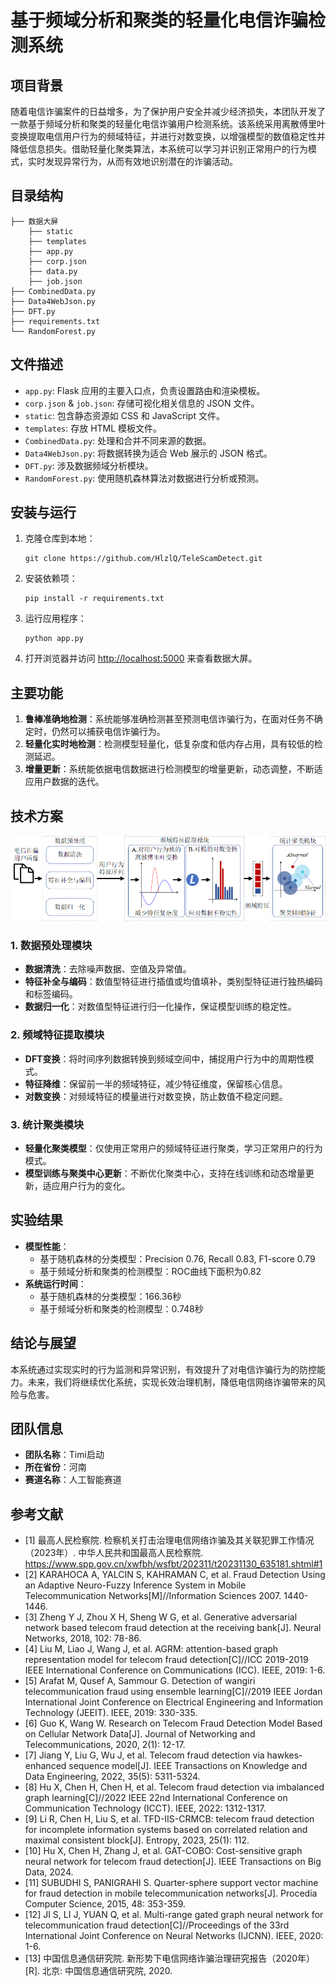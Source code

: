 # 基于频域分析和聚类的轻量化电信诈骗检测系统

## 项目背景

随着电信诈骗案件的日益增多，为了保护用户安全并减少经济损失，本团队开发了一款基于频域分析和聚类的轻量化电信诈骗用户检测系统。该系统采用离散傅里叶变换提取电信用户行为的频域特征，并进行对数变换，以增强模型的数值稳定性并降低信息损失。借助轻量化聚类算法，本系统可以学习并识别正常用户的行为模式，实时发现异常行为，从而有效地识别潜在的诈骗活动。

## 目录结构

```
├── 数据大屏
	├── static
	├── templates
	├── app.py
	├── corp.json
	├── data.py
	├── job.json
├── CombinedData.py
├── Data4WebJson.py
├── DFT.py
├── requirements.txt
└── RandomForest.py
```

## 文件描述

- `app.py`: Flask 应用的主要入口点，负责设置路由和渲染模板。
- `corp.json` & `job.json`: 存储可视化相关信息的 JSON 文件。
- `static`: 包含静态资源如 CSS 和 JavaScript 文件。
- `templates`: 存放 HTML 模板文件。
- `CombinedData.py`: 处理和合并不同来源的数据。
- `Data4WebJson.py`: 将数据转换为适合 Web 展示的 JSON 格式。
- `DFT.py`: 涉及数据频域分析模块。
- `RandomForest.py`: 使用随机森林算法对数据进行分析或预测。

## 安装与运行

1. 克隆仓库到本地：

   ```
   git clone https://github.com/HlzlQ/TeleScamDetect.git
   ```

2. 安装依赖项：

   ```
   pip install -r requirements.txt
   ```

3. 运行应用程序：

   ```
   python app.py
   ```

4. 打开浏览器并访问 [http://localhost:5000](http://localhost:5000/) 来查看数据大屏。

## 主要功能

1. **鲁棒准确地检测**：系统能够准确检测甚至预测电信诈骗行为，在面对任务不确定时，仍然可以捕获电信诈骗行为。
2. **轻量化实时地检测**：检测模型轻量化，低复杂度和低内存占用，具有较低的检测延迟。
3. **增量更新**：系统能依据电信数据进行检测模型的增量更新，动态调整，不断适应用户数据的迭代。

## 技术方案

![image-20241124185622420](./figure/image-20241124185622420.png)

### 1. 数据预处理模块

- **数据清洗**：去除噪声数据、空值及异常值。
- **特征补全与编码**：数值型特征进行插值或均值填补，类别型特征进行独热编码和标签编码。
- **数据归一化**：对数值型特征进行归一化操作，保证模型训练的稳定性。

### 2. 频域特征提取模块

- **DFT变换**：将时间序列数据转换到频域空间中，捕捉用户行为中的周期性模式。
- **特征降维**：保留前一半的频域特征，减少特征维度，保留核心信息。
- **对数变换**：对频域特征的模量进行对数变换，防止数值不稳定问题。

### 3. 统计聚类模块

- **轻量化聚类模型**：仅使用正常用户的频域特征进行聚类，学习正常用户的行为模式。
- **模型训练与聚类中心更新**：不断优化聚类中心，支持在线训练和动态增量更新，适应用户行为的变化。

## 实验结果

- **模型性能**：
  - 基于随机森林的分类模型：Precision 0.76, Recall 0.83, F1-score 0.79
  - 基于频域分析和聚类的检测模型：ROC曲线下面积为0.82
- **系统运行时间**：
  - 基于随机森林的分类模型：166.36秒
  - 基于频域分析和聚类的检测模型：0.748秒

## 结论与展望

本系统通过实现实时的行为监测和异常识别，有效提升了对电信诈骗行为的防控能力。未来，我们将继续优化系统，实现长效治理机制，降低电信网络诈骗带来的风险与危害。

## 团队信息

- **团队名称**：Timi启动
- **所在省份**：河南
- **赛道名称**：人工智能赛道

## 参考文献

- [1] 最高人民检察院. 检察机关打击治理电信网络诈骗及其关联犯罪工作情况（2023年）. 中华人民共和国最高人民检察院. https://www.spp.gov.cn/xwfbh/wsfbt/202311/t20231130_635181.shtml#1
- [2] KARAHOCA A, YALCIN S, KAHRAMAN C, et al. Fraud Detection Using an Adaptive Neuro-Fuzzy Inference System in Mobile Telecommunication Networks[M]//Information Sciences 2007. 1440-1446.
- [3] Zheng Y J, Zhou X H, Sheng W G, et al. Generative adversarial network based telecom fraud detection at the receiving bank[J]. Neural Networks, 2018, 102: 78-86.
- [4] Liu M, Liao J, Wang J, et al. AGRM: attention-based graph representation model for telecom fraud detection[C]//ICC 2019-2019 IEEE International Conference on Communications (ICC). IEEE, 2019: 1-6.
- [5] Arafat M, Qusef A, Sammour G. Detection of wangiri telecommunication fraud using ensemble learning[C]//2019 IEEE Jordan International Joint Conference on Electrical Engineering and Information Technology (JEEIT). IEEE, 2019: 330-335.
- [6] Guo K, Wang W. Research on Telecom Fraud Detection Model Based on Cellular Network Data[J]. Journal of Networking and Telecommunications, 2020, 2(1): 12-17.
- [7] Jiang Y, Liu G, Wu J, et al. Telecom fraud detection via hawkes-enhanced sequence model[J]. IEEE Transactions on Knowledge and Data Engineering, 2022, 35(5): 5311-5324.
- [8] Hu X, Chen H, Chen H, et al. Telecom fraud detection via imbalanced graph learning[C]//2022 IEEE 22nd International Conference on Communication Technology (ICCT). IEEE, 2022: 1312-1317.
- [9] Li R, Chen H, Liu S, et al. TFD-IIS-CRMCB: telecom fraud detection for incomplete information systems based on correlated relation and maximal consistent block[J]. Entropy, 2023, 25(1): 112.
- [10] Hu X, Chen H, Zhang J, et al. GAT-COBO: Cost-sensitive graph neural network for telecom fraud detection[J]. IEEE Transactions on Big Data, 2024.
- [11] SUBUDHI S, PANIGRAHI S. Quarter-sphere support vector machine for fraud detection in mobile telecommunication networks[J]. Procedia Computer Science, 2015, 48: 353-359.
- [12] JI S, LI J, YUAN Q, et al. Multi-range gated graph neural network for telecommunication fraud detection[C]//Proceedings of the 33rd International Joint Conference on Neural Networks (IJCNN). IEEE, 2020: 1-6.
- [13] 中国信息通信研究院. 新形势下电信网络诈骗治理研究报告（2020年）[R]. 北京: 中国信息通信研究院, 2020.
